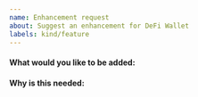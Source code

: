 ```yaml
---
name: Enhancement request
about: Suggest an enhancement for DeFi Wallet
labels: kind/feature
---
```


<!-- Please only use this template for submitting enhancement/feature requests -->

#### What would you like to be added:

#### Why is this needed:
